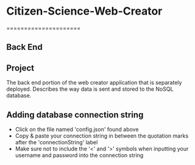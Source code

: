 # Citizen-Science-Web-Creator
=====================
## Back End

## Project 

The back end portion of the web creator application that is separately deployed. Describes the way data is sent and stored to the NoSQL database. 

## Adding database connection string

- Click on the file named 'config.json' found above
- Copy & paste your connection string in between the quotation marks after the 'connectionString' label
- Make sure not to include the '<' and '>' symbols when inputting your username and password into the connection string
